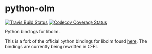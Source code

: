 python-olm  
==========

[![Travis Build Status](https://travis-ci.org/poljar/python-olm.svg?branch=master)](https://travis-ci.org/poljar/python-olm)
[![Codecov Coverage Status](https://codecov.io/gh/poljar/python-olm/branch/master/graph/badge.svg)](https://codecov.io/gh/poljar/python-olm)

Python bindings for libolm.

This is a fork of the official python bindings for libolm found [here](https://git.matrix.org/git/olm/tree/python?id=f8c61b8f8432d0b0b38d57f513c5048fb42f22ab).
The bindings are currently being rewritten in CFFI.
